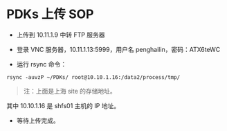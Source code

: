 # PDKs 上传 SOP


- 上传到 10.11.1.9 中转 FTP 服务器

- 登录 VNC 服务器，10.11.1.13:5999，用户名 penghailin，密码：ATX6teWC

- 运行 rsync 命令：

`rsync -auvzP ~/PDKs/ root@10.10.1.16:/data2/process/tmp/`

> 注：上面是上海 site 的存储地址。

其中 10.10.1.16 是 shfs01 主机的 IP 地址。

- 等待上传完成。
